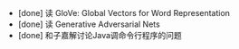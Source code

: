 * [done] 读 GloVe: Global Vectors for Word Representation
* [done] 读 Generative Adversarial Nets
* [done] 和子嘉解讨论Java调命令行程序的问题
